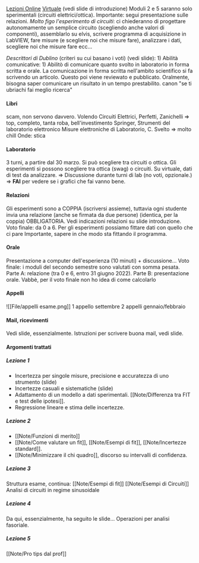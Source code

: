 [Lezioni Online](https://teams.microsoft.com/l/meetup-join/19%3ameeting_MmQ4YzQ3NjktN2QyNy00ZGJiLWE5YzMtMGYwYmIyMmRjYjQx%40thread.v2/0?context=%7b%22Tid%22%3a%22e99647dc-1b08-454a-bf8c-699181b389ab%22%2c%22Oid%22%3a%22baa3e32c-74bf-40ae-a39f-6ec9ee0dc30e%22%7d) [Virtuale](https://virtuale.unibo.it/course/view.php?id=27276)
(vedi slide di introduzione)
Moduli 2 e 5 saranno solo sperimentali (circuiti elettrici/ottica).
Importante: segui presentazione sulle relazioni.
_Molto figo l'esperimento di circuiti_: ci chiederanno di progettare autonomamente un semplice circuito (scegliendo anche valori di componenti), assemblarlo su elvis, scrivere programma di acquisizione in LabVIEW, fare misure (e scegliere noi che misure fare), analizzare i dati, scegliere noi che misure fare ecc...

_Descrittori di Dublino_ (criteri su cui basano i voti) (vedi slide):
    1) Abilità comunicative:
        1) Abilitò di comunicare quanto svolto in laboratorio in forma scritta e orale. La comunicazione in forma scritta nell'ambito scientifico si fa scrivendo un articolo. Questo poi viene reviewato e pubblicato.
            Oralmente, bisogna saper comunicare un risultato in un tempo prestabilito.
            canon "se ti ubriachi fai meglio ricerca"

#### Libri
scam, non servono davvero. Volendo
Circuiti Elettrici, Perfetti, Zanichelli => top, completo, tanta roba, bell'investimento
Springer, Strumenti del laboratorio elettronico
Misure elettroniche di Laboratorio, C. Svelto  => molto chill
Onde: stica

#### Laboratorio
3 turni, a partire dal 30 marzo. Si può scegliere tra circuiti o ottica.
Gli esperimenti si possono scegliere tra ottica (swag) o circuiti.
Su virtuale, dati di test da analizzare. => Discussione durante turni di lab (no voti, opzionale.) => __FAI__ per vedere se i grafici che fai vanno bene.

#### Relazioni
Gli esperimenti sono a COPPIA (iscriversi assieme), tuttavia ogni studente invia una relazione (anche se firmata da due persone) (identica, per la coppia) OBBLIGATORIA.
Vedi indicazioni relazioni su slide introduzione. Voto finale: da 0 a 6.
Per gli esperimenti possiamo fittare dati con quello che ci pare
Importante, sapere in che modo sta fittando il programma.

#### Orale
Presentazione a computer dell'esperienza (10 minuti) + discussione...
Voto finale: i moduli del secondo semestre sono valutati con somma pesata. Parte A: relazione (tra 0 e 6, entro 31 giugno 2022). Parte B: presentazione orale.
Vabbè, per il voto finale non ho idea di come calcolarlo

#### Appelli
![[File/appelli esame.png]]
1 appello settembre
2 appelli gennaio/febbraio

#### Mail, ricevimenti
Vedi slide, essenzialmente. Istruzioni per scrivere buona mail, vedi slide.

#### Argomenti trattati
##### Lezione 1
- Incertezza per singole misure, precisione  e accuratezza di uno strumento (slide)
- Incertezze casuali e sistematiche (slide)
- Adattamento di un modello a dati sperimentali. [[Note/Differenza tra FIT e test delle ipotesi]].
- Regressione lineare e stima delle incertezze.
#####  Lezione 2
- [[Note/Funzioni di merito]]
- [[Note/Come valutare un fit]], [[Note/Esempi di fit]], [[Note/Incertezze standard]].
- [[Note/Minimizzare il chi quadro]], discorso su intervalli di confidenza.
##### Lezione 3
Struttura esame, continua: [[Note/Esempi di fit]]
[[Note/Esempi di Circuiti]]
Analisi di circuiti in regime sinusoidale
##### Lezione 4
Da qui, essenzialmente, ha seguito le slide...
Operazioni per analisi fasoriale.
##### Lezione 5
[[Note/Pro tips dal prof]]